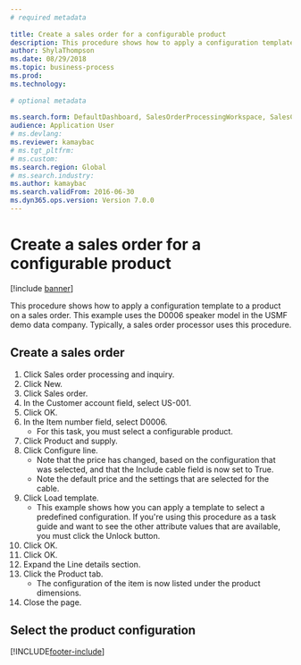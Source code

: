 ```yaml
--- 
# required metadata 
 
title: Create a sales order for a configurable product
description: This procedure shows how to apply a configuration template to a product on a sales order. 
author: ShylaThompson
ms.date: 08/29/2018
ms.topic: business-process 
ms.prod:  
ms.technology:  
 
# optional metadata 
 
ms.search.form: DefaultDashboard, SalesOrderProcessingWorkspace, SalesCreateOrder, SalesTable, PCRuntimeConfigurator, PCTemplateConfigurationSelection   
audience: Application User 
# ms.devlang:  
ms.reviewer: kamaybac
# ms.tgt_pltfrm:  
# ms.custom:  
ms.search.region: Global
# ms.search.industry: 
ms.author: kamaybac
ms.search.validFrom: 2016-06-30 
ms.dyn365.ops.version: Version 7.0.0 
---
```

# Create a sales order for a configurable product

[!include [banner](../../includes/banner.md)]

This procedure shows how to apply a configuration template to a product on a sales order. This example uses the D0006 speaker model in the USMF demo data company. Typically, a sales order processor uses this procedure.


## Create a sales order
1. Click Sales order processing and inquiry.
2. Click New.
3. Click Sales order.
4. In the Customer account field, select US-001. 
5. Click OK.
6. In the Item number field, select D0006.
    * For this task, you must select a configurable product.  
7. Click Product and supply.
8. Click Configure line.
    * Note that the price has changed, based on the configuration that was selected, and that the Include cable field is now set to True.  
    * Note the default price and the settings that are selected for the cable.  
9. Click Load template.
    * This example shows how you can apply a template to select a predefined configuration. If you're using this procedure as a task guide and want to see the other attribute values that are available, you must click the Unlock button.  
10. Click OK.
11. Click OK.
12. Expand the Line details section.
13. Click the Product tab.
    * The configuration of the item is now listed under the product dimensions.  
14. Close the page.

## Select the product configuration



[!INCLUDE[footer-include](../../../includes/footer-banner.md)]